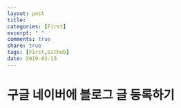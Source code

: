 ```yaml
---
layout: post
title: 
categories: [First]
excerpt: " "
comments: true
share: true
tags: [First,Github]
date: 2019-02-15
---
```


# **구글 네이버에 블로그 글 등록하기**
